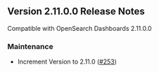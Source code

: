 ## Version 2.11.0.0 Release Notes

Compatible with OpenSearch Dashboards 2.11.0.0

### Maintenance

- Increment Version to 2.11.0 ([#253](https://github.com/opensearch-project/dashboards-visualizations/pull/253))
